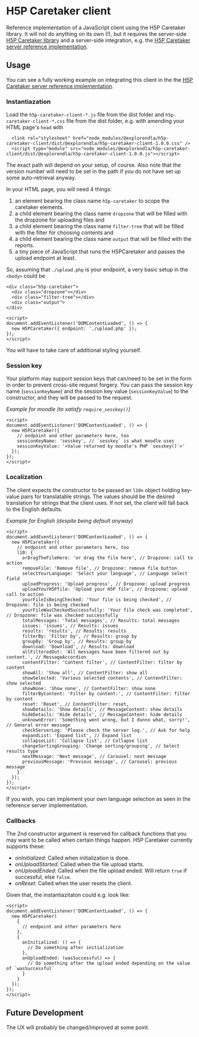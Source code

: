 # H5P Caretaker client
Reference implementation of a JavaScript client using the H5P Caretaker library. It will not do anything on its own (!), but it requires the server-side [H5P Caretaker library](https://github.com/ndlano/h5p-caretaker) and a server-side integration, e.g. the [H5P Caretaker server reference implementation](https://github.com/ndlano/h5p-caretaker-server).

## Usage
You can see a fully working example on integrating this client in the the [H5P Caretaker server reference implementation](https://github.com/ndlano/h5p-caretaker-server).

### Instantiazation
Load the `h5p-caretaker-client-*.js` file from the dist folder and `h5p-caretaker-client-*.css` file from the dist folder, e.g. with amending your HTML page's `head` with

```
  <link rel="stylesheet" href="node_modules/@explorendla/h5p-caretaker-client/dist/@explorendla/h5p-caretaker-client-1.0.0.css" />
  <script type="module" src="node_modules/@explorendla/h5p-caretaker-client/dist/@explorendla/h5p-caretaker-client-1.0.0.js"></script>
```
The exact path will depend on your setup, of course. Also note that the version number will need to be set in the path
if you do not have set up some auto-retrieval anyway.

In your HTML page, you will need 4 things:
1. an element bearing the class name `h5p-caretaker` to scope the caretaker elements.
2. a child element bearing the class name `dropzone` that will be filled with the dropzone for uploading files and
3. a child element bearing the class name `filter-tree` that will be filled with the filter for choosing contents and
4. a child element bearing the class name `output` that will be filled with the reports.
5. a tiny piece of JavaScript that runs the H5PCaretaker and passes the upload endpoint at least.

So, assuming that `./upload.php` is your endpoint, a very basic setup in the `<body>` could be

```
<div class="h5p-caretaker">
  <div class="dropzone"></div>
  <div class="filter-tree"></div>
  <div class="output">
</div>

<script>
document.addEventListener('DOMContentLoaded', () => {
  new H5PCaretaker({ endpoint: './upload.php' });
});
</script>
```
You will have to take care of additional styling yourself.

### Session key
Your platform may support session keys that can/need to be set in the form in order to prevent
cross-site request forgery. You can pass the session key name (`sessionKeyName`) and the session key value (`sessionKeyValue`) to the
constructor, and they will be passed to the request.

_Example for moodle (to satisfy `require_sesskey()`)_
```
<script>
document.addEventListener('DOMContentLoaded', () => {
  new H5PCaretaker({
    // endpoint and other parameters here, too
    sessionKeyName: 'sesskey', // `sesskey` is what moodle uses
    sessionKeyValue: '<Value returned by moodle's PHP `sesskey()`>'
  });
});
</script>
```

### Localization
The client expects the constructor to be passed an `l10n` object holding key-value pairs for translatable strings. The values should be the desired translation for strings that the client uses. If not set, the client will fall back to the English defaults.

_Example for English (despite being default anyway)_
```
<script>
document.addEventListener('DOMContentLoaded', () => {
  new H5PCaretaker({
    // endpoint and other parameters here, too
    l10: {
      orDragTheFileHere: 'or drag the file here', // Dropzone: call to action
      removeFile: 'Remove file', // Dropzone: remove file button
      selectYourLanguage: 'Select your language', // Language select field
      uploadProgress: 'Upload progress', // Dropzone: upload progress
      uploadYourH5Pfile: 'Upload your H5P file', // Dropzone: upload call to action
      yourFileIsBeingChecked: 'Your file is being checked', // Dropzone: file is being checked
      yourFileWasCheckedSuccessfully: 'Your file check was completed', // Dropzone: file was checked successfully
      totalMessages: 'Total messages', // Results: total messages
      issues: 'issues', // Results: issues
      results: 'results', // Results: results
      filterBy: 'Filter by', // Results: group by
      groupBy: 'Group by', // Results: group by
      download: 'Download', // Results: download
      allFilteredOut: 'All messages have been filtered out by content.', // MessageAccordion
      contentFilter: 'Content filter', // ContentFilter: filter by content
      showAll: 'Show all', // ContentFilter: show all
      showSelected: 'Various selected contents', // ContentFilter: show selected
      showNone: 'Show none', // ContentFilter: show none
      filterByContent: 'Filter by content:', // ContentFilter: filter by content
      reset: 'Reset', // ContentFilter: reset,
      showDetails: 'Show details', // MessageContent: show details
      hideDetails: 'Hide details', // MessageContent: hide details
      unknownError: 'Something went wrong, but I dunno what, sorry!', // General error message
      checkServerLog: 'Please check the server log.', // Ask for help
      expandList: 'Expand list', // Expand list
      collapseList: 'Collapse list', // Collapse list
      changeSortingGrouping: 'Change sorting/grouping', // Select results type
      nextMessage: 'Next message', // Carousel: next message
      previousMessage: 'Previous message', // Carousel: previous message
    }
  });
});
</script>
```

If you wish, you can implement your own language selection as seen in the reference server implementation.

### Callbacks
The 2nd constructor argument is reserved for callback functions that you may want to be called when certain things happen. H5P Caretaker currently supports these:
- _onInitialized_: Called when initialization is done.
- _onUploadStarted_: Called when the file upload starts.
- _onUploadEnded_: Called when the file upload ended. Will return `true` if successful, else `false`.
- _onReset_: Called when the user resets the client.

Given that, the instantiazitaton could e.g. look like:
```
<script>
document.addEventListener('DOMContentLoaded', () => {
  new H5PCaretaker(
    {
      // endpoint and other parameters here
    },
    {
      onInitialized: () => {
        // Do something after initialization
      },
      onUploadEnded: (wasSuccessful) => {
        // Do something after the upload ended depending on the value of `wasSuccessful`
      }
    }
  });
});
</script>
```

## Future Development
The UX will probably be changed/improved at some point.

